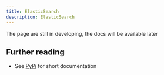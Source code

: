 ```yaml
---
title: ElasticSearch
description: ElasticSearch
---
```


The page are still in developing, the docs will be available later

## Further reading

- See [PyPi](https://pypi.org/project/pihace/) for short documentation
